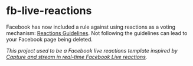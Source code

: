 # fb-live-reactions

Facebook has now included a rule against using reactions as a voting mechanism: [Reactions Guidelines](https://en.facebookbrand.com/assets/reactions).
Not following the guidelines can lead to your Facebook page being deleted.

*This project used to be a Facebook live reactions template inspired by [Capture and stream in real-time Facebook Live reactions](https://socialwall.me/en/capture-stream-in-real-time-facebook-live-reactions/#).*
